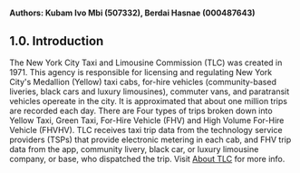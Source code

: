 
#### Authors: Kubam Ivo Mbi (507332), Berdai Hasnae (000487643)
## 1.0. Introduction
The New York City Taxi and Limousine Commission (TLC) was created in 1971. This agency is responsible for licensing and regulating New York City's Medallion (Yellow) taxi cabs, for-hire vehicles (community-based liveries, black cars and luxury limousines), commuter vans, and paratransit vehicles opereate in the city. It is approximated that about one million trips are recorded each day. There are Four types of trips broken down into Yellow Taxi, Green Taxi, For-Hire Vehicle (FHV) and High Volume For-Hire Vehicle (FHVHV). TLC receives taxi trip data from the technology service providers (TSPs) that provide electronic metering in each cab, and FHV trip data from the app, community livery, black car, or luxury limousine company, or base, who dispatched the trip. Visit [About TLC](https://www1.nyc.gov/site/tlc/about/about-tlc.page) for more info. 
